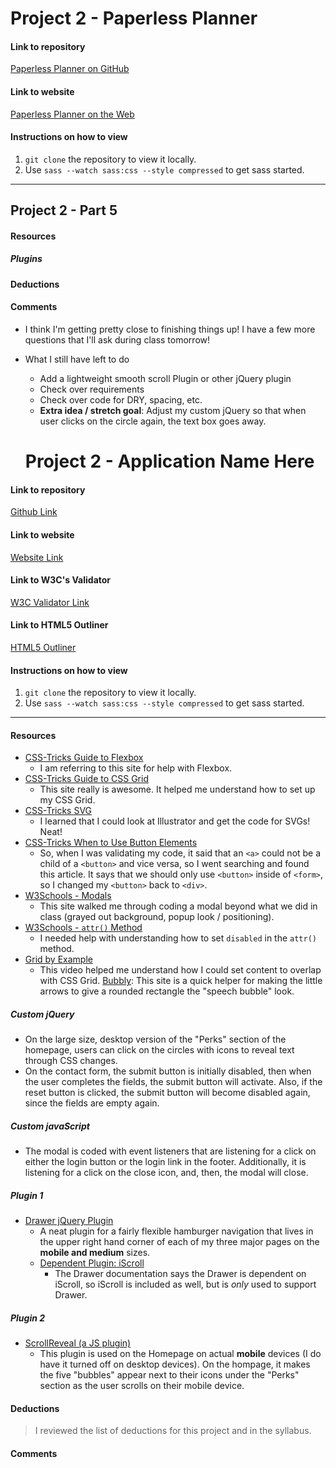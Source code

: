 # Project 2 - Paperless Planner

#### Link to repository
[Paperless Planner on GitHub]()

#### Link to website
[Paperless Planner on the Web]()

#### Instructions on how to view
1. `git clone` the repository to view it locally.
2. Use `sass --watch sass:css --style compressed` to get sass started.

---
## Project 2 - Part 5

#### Resources


  ##### Plugins


#### Deductions


#### Comments
- I think I'm getting pretty close to finishing things up! I have a few more questions that I'll ask during class tomorrow!


- What I still have left to do
  - Add a lightweight smooth scroll Plugin or other jQuery plugin
  - Check over requirements
  - Check over code for DRY, spacing, etc.
  - **Extra idea / stretch goal**: Adjust my custom jQuery so that when user clicks on the circle again, the text box goes away.





  # Project 2 - Application Name Here

#### Link to repository
[Github Link](https://github.com/bSquaredweb/project-2_bellanca-brittany)

#### Link to website
[Website Link](http://brittanybellanca.com/advweb2/project2/)
<!-- Edit this for Project 2 - Part 3 -->

#### Link to W3C's Validator
[W3C Validator Link]()

#### Link to HTML5 Outliner
[HTML5 Outliner]()

#### Instructions on how to view
1. `git clone` the repository to view it locally.
2. Use `sass --watch sass:css --style compressed` to get sass started.

---

#### Resources
- [CSS-Tricks Guide to Flexbox](https://css-tricks.com/snippets/css/a-guide-to-flexbox/)
  - I am referring to this site for help with Flexbox.
- [CSS-Tricks Guide to CSS Grid](https://css-tricks.com/snippets/css/complete-guide-grid/)
  - This site really is awesome. It helped me understand how to set up my CSS Grid.
- [CSS-Tricks SVG](https://css-tricks.com/using-svg/)
  - I learned that I could look at Illustrator and get the code for SVGs! Neat!
- [CSS-Tricks When to Use Button Elements](https://css-tricks.com/use-button-element/)
  - So, when I was validating my code, it said that an `<a>` could not be a child of a `<button>` and vice versa, so I went searching and found this article. It says that we should only use `<button>` inside of `<form>`, so I changed my `<button>` back to `<div>`.
- [W3Schools - Modals](https://www.w3schools.com/howto/howto_css_modals.asp)
  - This site walked me through coding a modal beyond what we did in class (grayed out background, popup look / positioning).
- [W3Schools - `attr()` Method](https://www.w3schools.com/jquery/html_attr.asp)
  - I needed help with understanding how to set `disabled` in the `attr()` method.
- [Grid by Example](https://gridbyexample.com/learn/2016/12/20/learning-grid-day20/)
  - This video helped me understand how I could set content to overlap with CSS Grid.
[Bubbly](https://leaverou.github.io/bubbly/): This site is a quick helper for making the little arrows to give a rounded rectangle the "speech bubble" look.

##### Custom jQuery
- On the large size, desktop version of the "Perks" section of the homepage, users can click on the circles with icons to reveal text through CSS changes.
- On the contact form, the submit button is initially disabled, then when the user completes the fields, the submit button will activate. Also, if the reset button is clicked, the submit button will become disabled again, since the fields are empty again.

##### Custom javaScript
- The modal is coded with event listeners that are listening for a click on either the login button or the login link in the footer. Additionally, it is listening for a click on the close icon, and, then, the modal will close.

##### Plugin 1
- [Drawer jQuery Plugin](https://github.com/blivesta/drawer/)
  - A neat plugin for a fairly flexible hamburger navigation that lives in the upper right hand corner of each of my three major pages on the **mobile and medium** sizes.
  - [Dependent Plugin: iScroll](https://github.com/cubiq/iscroll#configuring-the-iscroll)
    - The Drawer documentation says the Drawer is dependent on iScroll, so iScroll is included as well, but is _only_ used to support Drawer.

##### Plugin 2
- [ScrollReveal (a JS plugin)](https://scrollrevealjs.org/)
  - This plugin is used on the Homepage on actual **mobile** devices (I do have it turned off on desktop devices). On the hompage, it makes the five "bubbles" appear next to their icons under the "Perks" section as the user scrolls on their mobile device.

#### Deductions
> I reviewed the list of deductions for this project and in the syllabus.

#### Comments
